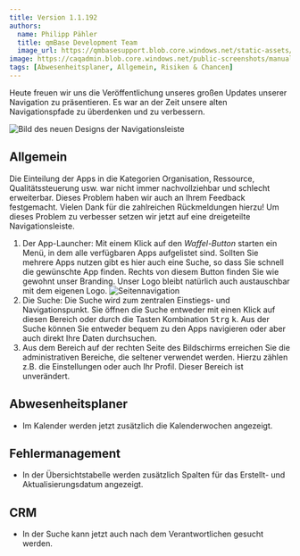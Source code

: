```yaml
---
title: Version 1.1.192
authors:
  name: Philipp Pähler
  title: qmBase Development Team
  image_url: https://qmbasesupport.blob.core.windows.net/static-assets/img/persons/paehler_round.png
image: https://caqadmin.blob.core.windows.net/public-screenshots/manual-screenshots/navbar_migration.PNG
tags: [Abwesenheitsplaner, Allgemein, Risiken & Chancen]
---
```


Heute freuen wir uns die Veröffentlichung unseres großen Updates unserer Navigation zu präsentieren. Es war an der Zeit unsere alten Navigationspfade zu überdenken und zu verbessern.

![Bild des neuen Designs der Navigationsleiste](https://caqadmin.blob.core.windows.net/public-screenshots/manual-screenshots/navbar_migration.PNG)

<!--truncate-->

## Allgemein

Die Einteilung der Apps in die Kategorien Organisation, Ressource, Qualitätssteuerung usw. war nicht immer nachvollziehbar und schlecht erweiterbar.
Dieses Problem haben wir auch an Ihrem Feedback festgemacht. Vielen Dank für die zahlreichen Rückmeldungen hierzu!
Um dieses Problem zu verbesser setzen wir jetzt auf eine dreigeteilte Navigationsleiste.

1. Der App-Launcher: Mit einem Klick auf den _Waffel-Button_ starten ein Menü, in dem alle verfügbaren Apps aufgelistet sind. Sollten Sie mehrere Apps nutzen gibt es hier auch eine Suche, so dass Sie schnell die gewünschte App finden.
   Rechts von diesem Button finden Sie wie gewohnt unser Branding. Unser Logo bleibt natürlich auch austauschbar mit dem eigenen Logo.
   ![Seitennavigation](https://caqadmin.blob.core.windows.net/public-screenshots/manual-screenshots/2023-06-02-sidebarOffCanvas.png)
2. Die Suche: Die Suche wird zum zentralen Einstiegs- und Navigationspunkt. Sie öffnen die Suche entweder mit einen Klick auf diesen Bereich oder durch die Tasten Kombination <kbd>Strg</kbd> <kbd>k</kbd>.
   Aus der Suche können Sie entweder bequem zu den Apps navigieren oder aber auch direkt Ihre Daten durchsuchen.
3. Aus dem Bereich auf der rechten Seite des Bildschirms erreichen Sie die administrativen Bereiche, die seltener verwendet werden. Hierzu zählen z.B. die Einstellungen oder auch Ihr Profil. Dieser Bereich ist unverändert.

## Abwesenheitsplaner

- Im Kalender werden jetzt zusätzlich die Kalenderwochen angezeigt.

## Fehlermanagement

- In der Übersichtstabelle werden zusätzlich Spalten für das Erstellt- und Aktualisierungsdatum angezeigt.

## CRM

- In der Suche kann jetzt auch nach dem Verantwortlichen gesucht werden.
